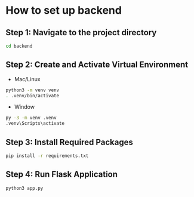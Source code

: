 # How to set up backend 

## Step 1: Navigate to the project directory
``` bash
cd backend
```

## Step 2: Create and Activate Virtual Environment
- Mac/Linux
```bash 
python3 -m venv venv
. .venv/bin/activate
```

- Window
```bash 
py -3 -m venv .venv
.venv\Scripts\activate
```

## Step 3: Install Required Packages

```bash 
pip install -r requirements.txt
```

## Step 4: Run Flask Application
```bash 
python3 app.py
```